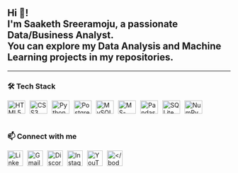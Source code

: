 <h2 align="left">Hi 👋!<br> I'm Saaketh Sreeramoju, a passionate Data/Business Analyst.<br>You can explore my Data Analysis and Machine Learning projects in my repositories.</h2>

<hr/>

<!-- Tech Stack -->
<h3>🛠 Tech Stack</h3>
<div style="display: flex; flex-wrap: wrap; gap: 10px; align-items: center;">
  <img src="https://cdn.jsdelivr.net/gh/devicons/devicon/icons/html5/html5-original.svg" height="30" width="40" alt="HTML5 logo" />
  <img src="https://cdn.jsdelivr.net/gh/devicons/devicon/icons/css3/css3-original.svg" height="30" width="40" alt="CSS3 logo" />
  <img src="https://cdn.jsdelivr.net/gh/devicons/devicon/icons/python/python-original.svg" height="30" width="40" alt="Python logo" />
  <img src="https://cdn.jsdelivr.net/gh/devicons/devicon/icons/postgresql/postgresql-original.svg" height="30" width="40" alt="PostgreSQL logo" />
  <img src="https://cdn.jsdelivr.net/gh/devicons/devicon/icons/mysql/mysql-original.svg" height="30" width="40" alt="MySQL logo" />
  <img src="https://cdn.jsdelivr.net/gh/devicons/devicon/icons/msdos/msdos-original.svg" height="30" width="40" alt="MS-DOS logo" />
  <img src="https://cdn.jsdelivr.net/gh/devicons/devicon/icons/pandas/pandas-original.svg" height="30" width="40" alt="Pandas logo" />
  <img src="https://cdn.jsdelivr.net/gh/devicons/devicon/icons/sqlite/sqlite-original.svg" height="30" width="40" alt="SQLite logo" />
  <img src="https://cdn.jsdelivr.net/gh/devicons/devicon/icons/numpy/numpy-original.svg" height="30" width="40" alt="NumPy logo" />
</div>

<br/>

<!-- Contact & Social -->
<h3>📫 Connect with me</h3>
<div style="display: flex; flex-wrap: wrap; gap: 10px; align-items: center;">
  <a href="https://www.linkedin.com/in/saaketh-sreeramoju-32087b266/" target="_blank">
    <img src="https://img.shields.io/static/v1?message=LinkedIn&logo=linkedin&label=&color=0077B5&logoColor=white&labelColor=&style=for-the-badge" height="35" alt="LinkedIn logo" />
  </a>

  <a href="mailto:shivasreeramoju11@gmail.com" target="_blank">
    <img src="https://img.shields.io/static/v1?message=Gmail&logo=gmail&label=&color=D14836&logoColor=white&labelColor=&style=for-the-badge" height="35" alt="Gmail logo" />
  </a>

  <a href="https://discord.com/users/saaketh4967" target="_blank">
    <img src="https://img.shields.io/static/v1?message=Discord&logo=discord&label=&color=7289DA&logoColor=white&labelColor=&style=for-the-badge" height="35" alt="Discord logo" />
  </a>

  <a href="https://www.instagram.com/mr.saaketh/" target="_blank">
    <img src="https://img.shields.io/static/v1?message=Instagram&logo=instagram&label=&color=E4405F&logoColor=white&labelColor=&style=for-the-badge" height="35" alt="Instagram logo" />
  </a>

  <a href="https://www.youtube.com/@-saaketh-6698" target="_blank">
    <img src="https://img.shields.io/static/v1?message=YouTube&logo=youtube&label=&color=FF0000&logoColor=white&labelColor=&style=for-the-badge" height="35" alt="YouTube logo" />
  </a>

  <a href="https://wa.me/918074066501" target="_blank">
    <img src="https://img.shields.io/static/v1?message=WhatsApp&logo=whatsapp&label=&color=25D366&logoColor=white&labelColor=&style=for-the-badge" height="35" alt=
